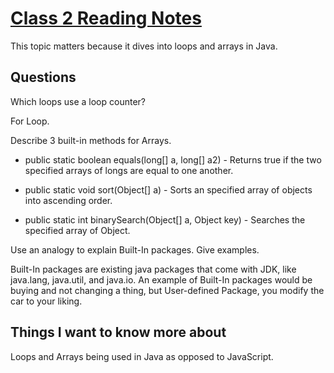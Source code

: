 # [Class 2 Reading Notes](https://github.com/snur206/reading-notes/blob/main/401/class2notes.md)

This topic matters because it dives into loops and arrays in Java.

## Questions

Which loops use a loop counter?

For Loop.

Describe 3 built-in methods for Arrays.

- public static boolean equals(long[] a, long[] a2) - Returns true if the two specified arrays of longs are equal to one another. 

- public static void sort(Object[] a) - Sorts an specified array of objects into ascending order.

- public static int binarySearch(Object[] a, Object key) - Searches the specified array of Object.

Use an analogy to explain Built-In packages. Give examples.

Built-In packages are existing java packages that come with JDK, like java.lang, java.util, and java.io. An example of Built-In packages would be buying and not changing a thing, but User-defined Package, you modify the car to your liking.


## Things I want to know more about

Loops and Arrays being used in Java as opposed to JavaScript. 
